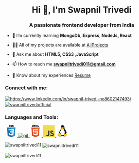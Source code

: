 <h1 align="center">Hi 👋, I'm Swapnil Trivedi</h1>
<h3 align="center">A passionate frontend developer from India</h3>

- 🌱 I’m currently learning **MongoDb, Express, NodeJs, React**

- 👨‍💻 All of my projects are available at <a href="https://vercel.com/swapniltrivedi11s-projects](https://vercel.com/swapniltrivedi11s-projects">AllProjects</a>

- 💬 Ask me about **HTML5, CSS3 ,JavaScript**

- 📫 How to reach me **swapniltrivedi011@gmail.com**

- 📄 Know about my experiences <a href="https://drive.google.com/file/d/1zRRtMVRekKfbt_xlvdgVes41LK92jRAJ/view?usp=drivesdk">Resume</a>

<h3 align="left">Connect with me:</h3>
<p align="left">
<a href="https://linkedin.com/in/https://www.linkedin.com/in/swapnil-trivedi-no8602147493/" target="blank"><img align="center" src="https://raw.githubusercontent.com/rahuldkjain/github-profile-readme-generator/master/src/images/icons/Social/linked-in-alt.svg" alt="https://www.linkedin.com/in/swapnil-trivedi-no8602147493/" height="30" width="40" /></a>
<a href="https://instagram.com/swapniltrivediofficial" target="blank"><img align="center" src="https://raw.githubusercontent.com/rahuldkjain/github-profile-readme-generator/master/src/images/icons/Social/instagram.svg" alt="swapniltrivediofficial" height="30" width="40" /></a>
</p>

<h3 align="left">Languages and Tools:</h3>
<p align="left"> <a href="https://www.w3schools.com/css/" target="_blank" rel="noreferrer"> <img src="https://raw.githubusercontent.com/devicons/devicon/master/icons/css3/css3-original-wordmark.svg" alt="css3" width="40" height="40"/> </a> <a href="https://git-scm.com/" target="_blank" rel="noreferrer"> <img src="https://www.vectorlogo.zone/logos/git-scm/git-scm-icon.svg" alt="git" width="40" height="40"/> </a> <a href="https://www.w3.org/html/" target="_blank" rel="noreferrer"> <img src="https://raw.githubusercontent.com/devicons/devicon/master/icons/html5/html5-original-wordmark.svg" alt="html5" width="40" height="40"/> </a> <a href="https://developer.mozilla.org/en-US/docs/Web/JavaScript" target="_blank" rel="noreferrer"> <img src="https://raw.githubusercontent.com/devicons/devicon/master/icons/javascript/javascript-original.svg" alt="javascript" width="40" height="40"/> </a> <a href="https://www.linux.org/" target="_blank" rel="noreferrer"> <img src="https://raw.githubusercontent.com/devicons/devicon/master/icons/linux/linux-original.svg" alt="linux" width="40" height="40"/> </a> </p>

<p><img align="left" src="https://github-readme-stats.vercel.app/api/top-langs?username=swapniltrivedi11&show_icons=true&locale=en&layout=compact" alt="swapniltrivedi11" /></p>

<p>&nbsp;<img align="center" src="https://github-readme-stats.vercel.app/api?username=swapniltrivedi11&show_icons=true&locale=en" alt="swapniltrivedi11" /></p>

<p><img align="center" src="https://github-readme-streak-stats.herokuapp.com/?user=swapniltrivedi11&" alt="swapniltrivedi11" /></p>
